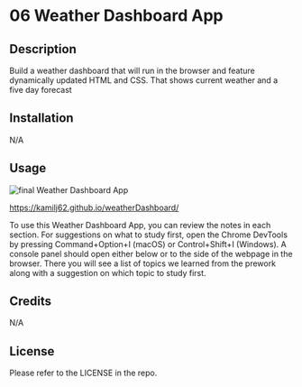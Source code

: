 # 06 Weather Dashboard App

## Description

Build a weather dashboard that will run in the browser and feature dynamically updated HTML and CSS. That shows current weather and a five day forecast

## Installation

N/A

## Usage

![final Weather Dashboard App](./Screenshot%202024-02-04%20at%208.43.43 PM.png)

https://kamilj62.github.io/weatherDashboard/

To use this Weather Dashboard App, you can review the notes in each section. For suggestions on what to study first, open the Chrome DevTools by pressing Command+Option+I (macOS) or Control+Shift+I (Windows). A console panel should open either below or to the side of the webpage in the browser. There you will see a list of topics we learned from the prework along with a suggestion on which topic to study first.

## Credits

N/A

## License

Please refer to the LICENSE in the repo.
